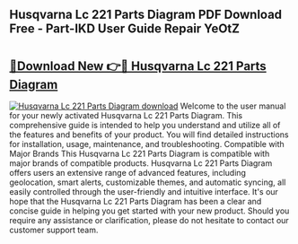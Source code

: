 ## Husqvarna Lc 221 Parts Diagram PDF Download Free - Part-IKD User Guide Repair YeOtZ

# <h2><a href="http://dfu814.blite.top/?on=Husqvarna+Lc+221+Parts+Diagram">🔗Download New 👉🔴 Husqvarna Lc 221 Parts Diagram</a></h2>

[![Husqvarna Lc 221 Parts Diagram download](https://i.imgur.com/lujVjoI.png)](http://dfu814.blite.top/?on=Husqvarna+Lc+221+Parts+Diagram)
Welcome to the user manual for your newly activated Husqvarna Lc 221 Parts Diagram. This comprehensive guide is intended to help you understand and utilize all of the features and benefits of your product. You will find detailed instructions for installation, usage, maintenance, and troubleshooting. Compatible with Major Brands This Husqvarna Lc 221 Parts Diagram is compatible with major brands of compatible products. Husqvarna Lc 221 Parts Diagram offers users an extensive range of advanced features, including geolocation, smart alerts, customizable themes, and automatic syncing, all easily controlled through the user-friendly and intuitive interface. It's our hope that the Husqvarna Lc 221 Parts Diagram has been a clear and concise guide in helping you get started with your new product. Should you require any assistance or clarification, please do not hesitate to contact our customer support team.
